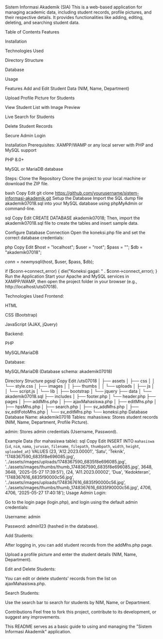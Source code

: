 Sistem Informasi Akademik (SIA)
This is a web-based application for managing academic data, including student records, profile pictures, and their respective details. It provides functionalities like adding, editing, deleting, and searching student data.

Table of Contents
Features

Installation

Technologies Used

Directory Structure

Database

Usage

Features
Add and Edit Student Data (NIM, Name, Department)

Upload Profile Picture for Students

View Student List with Image Preview

Live Search for Students

Delete Student Records

Secure Admin Login

Installation
Prerequisites:
XAMPP/WAMP or any local server with PHP and MySQL support

PHP 8.0+

MySQL or MariaDB database

Steps:
Clone the Repository
Clone the project to your local machine or download the ZIP file.

bash
Copy
Edit
git clone https://github.com/yourusername/sistem-informasi-akademik.git
Setup the Database
Import the SQL dump file akademik07018.sql into your MySQL database using phpMyAdmin or command-line.

sql
Copy
Edit
CREATE DATABASE akademik07018;
Then, import the akademik07018.sql file to create the tables and insert sample data.

Configure Database Connection
Open the koneksi.php file and set the correct database credentials:

php
Copy
Edit
$host = "localhost";
$user = "root";
$pass = "";
$db = "akademik07018";

$conn = new mysqli($host, $user, $pass, $db);

if ($conn->connect_error) {
    die("Koneksi gagal: " . $conn->connect_error);
}
Run the Application
Start your Apache and MySQL services in XAMPP/WAMP, then open the project folder in your browser (e.g., http://localhost/uts07018).

Technologies Used
Frontend:

HTML

CSS (Bootstrap)

JavaScript (AJAX, jQuery)

Backend:

PHP

MySQL/MariaDB

Database:

MySQL/MariaDB (Database schema: akademik07018)

Directory Structure
pgsql
Copy
Edit
/uts07018
│
├── assets
│   ├── css
│   │   └── style.css
│   ├── images
│   │   ├── thumbs
│   │   └── uploads
│   ├── js
│   │   └── script.js
│   └── lib
│       ├── bootstrap
│       └── jquery
├── data
│   └── akademik07018.sql
├── includes
│   ├── footer.php
│   └── header.php
├── pages
│   ├── addMhs.php
│   ├── ajaxMahasiswa.php
│   ├── editMhs.php
│   ├── hpsMhs.php
│   ├── search.php
│   ├── sv_addMhs.php
│   ├── sv_editFotoMhs.php
│   └── sv_editMhs.php
└── koneksi.php
Database
Database Name: akademik07018
Tables:
mahasiswa: Stores student records (NIM, Name, Department, Profile Picture).

admin: Stores admin credentials (Username, Password).

Example Data (for mahasiswa table):
sql
Copy
Edit
INSERT INTO `mahasiswa` (`id`, `nim`, `nama`, `jurusan`, `filename`, `filepath`, `thumbpath`, `width`, `height`, `uploaded_at`) VALUES
(23, 'A12.2023.00001', 'Satu', 'Teknik', '1748367590_6835f8e696085.jpg', '../assets/images/uploads/1748367590_6835f8e696085.jpg', '../assets/images/thumbs/thumb_1748367590_6835f8e696085.jpg', 3648, 3648, '2025-05-27 17:39:51'),
(24, 'A11.2023.00002', 'Dua', 'Kedokteran', '1748367616_6835f90000c56.jpg', '../assets/images/uploads/1748367616_6835f90000c56.jpg', '../assets/images/thumbs/thumb_1748367616_6835f90000c56.jpg', 4706, 4706, '2025-05-27 17:40:18');
Usage
Admin Login:

Go to the login page (login.php), and login using the default admin credentials:

Username: admin

Password: admin123 (hashed in the database).

Add Students:

After logging in, you can add student records from the addMhs.php page.

Upload a profile picture and enter the student details (NIM, Name, Department).

Edit and Delete Students:

You can edit or delete students' records from the list on ajaxMahasiswa.php.

Search Students:

Use the search bar to search for students by NIM, Name, or Department.

Contributions
Feel free to fork this project, contribute to its development, or suggest any improvements.

This README serves as a basic guide to using and managing the "Sistem Informasi Akademik" application.